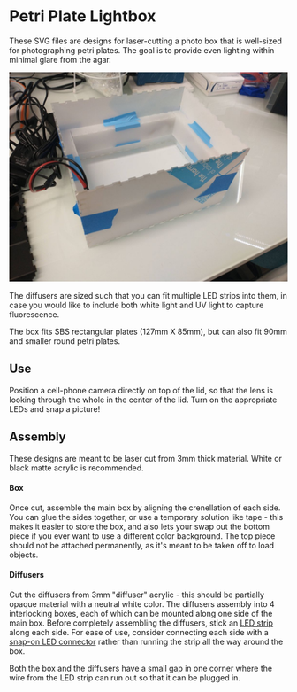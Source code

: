 # Petri Plate Lightbox
These SVG files are designs for laser-cutting a photo box that is well-sized for photographing petri plates. The goal is to provide even lighting within minimal glare from the agar.

![Image of Box](./reference_photos/assembled_box_no_lid.jpg)

The diffusers are sized such that you can fit multiple LED strips into them, in case you would like to include both white light and UV light to capture fluorescence.

The box fits SBS rectangular plates (127mm X 85mm), but can also fit 90mm and smaller round petri plates.

## Use
Position a cell-phone camera directly on top of the lid, so that the lens is looking through the whole in the center of the lid. Turn on the appropriate LEDs and snap a picture!

## Assembly
These designs are meant to be laser cut from 3mm thick material. White or black matte acrylic is recommended.

#### Box
Once cut, assemble the main box by aligning the crenellation of each side. You can glue the sides together, or use a temporary solution like tape - this makes it easier to store the box, and also lets your swap out the bottom piece if you ever want to use a different color background. The top piece should not be attached permanently, as it's meant to be taken off to load objects.

#### Diffusers
Cut the diffusers from 3mm "diffuser" acrylic - this should be partially opaque material with a neutral white color. The diffusers assembly into 4 interlocking boxes, each of which can be mounted along one side of the main box. Before completely assembling the diffusers, stick an [LED strip](https://www.amazon.com/Govee-Upgraded-Dimmable-Daylight-Adhesive/dp/B07XHLGSXN/) along each side. For ease of use, consider connecting each side with a [snap-on LED connector](https://www.amazon.com/HitLights-Light-Strip-Connector-Single/dp/B00QJB6FYO) rather than running the strip all the way around the box.

Both the box and the diffusers have a small gap in one corner where the wire from the LED strip can run out so that it can be plugged in.
